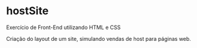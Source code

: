 # hostSite
Exercício de Front-End utilizando HTML e CSS

Criação do layout de um site, simulando vendas de host para páginas web.
